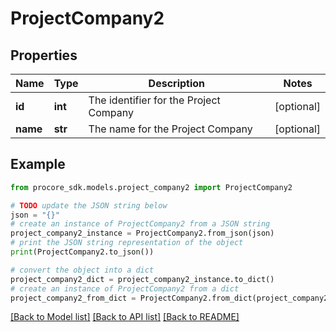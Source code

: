 # ProjectCompany2


## Properties

Name | Type | Description | Notes
------------ | ------------- | ------------- | -------------
**id** | **int** | The identifier for the Project Company | [optional] 
**name** | **str** | The name for the Project Company | [optional] 

## Example

```python
from procore_sdk.models.project_company2 import ProjectCompany2

# TODO update the JSON string below
json = "{}"
# create an instance of ProjectCompany2 from a JSON string
project_company2_instance = ProjectCompany2.from_json(json)
# print the JSON string representation of the object
print(ProjectCompany2.to_json())

# convert the object into a dict
project_company2_dict = project_company2_instance.to_dict()
# create an instance of ProjectCompany2 from a dict
project_company2_from_dict = ProjectCompany2.from_dict(project_company2_dict)
```
[[Back to Model list]](../README.md#documentation-for-models) [[Back to API list]](../README.md#documentation-for-api-endpoints) [[Back to README]](../README.md)


